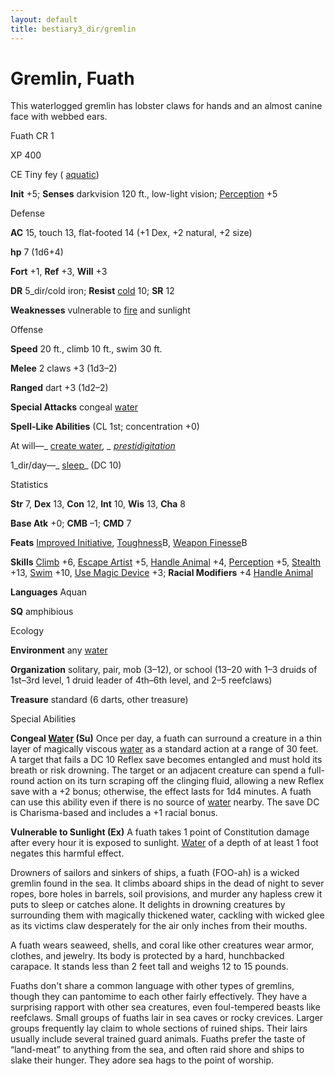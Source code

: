 ```yaml
---
layout: default
title: bestiary3_dir/gremlin
---
```

# Gremlin, Fuath

This waterlogged gremlin has lobster claws for hands and an almost canine face with webbed ears.

Fuath CR 1

XP 400

CE Tiny fey ( [aquatic](../monsters_dir/creatureTypes#_aquatic-subtype))

**Init** +5; **Senses** darkvision 120 ft., low-light vision; [Perception](../skills_dir/perception#_perception) +5

Defense

**AC** 15, touch 13, flat-footed 14 (+1 Dex, +2 natural, +2 size)

**hp** 7 (1d6+4)

**Fort** +1, **Ref** +3, **Will** +3

**DR** 5_dir/cold iron; **Resist** [cold](../monsters_dir/creatureTypes#_cold-subtype) 10; **SR** 12

**Weaknesses** vulnerable to [fire](../monsters_dir/creatureTypes#_fire-subtype) and sunlight

Offense

**Speed** 20 ft., climb 10 ft., swim 30 ft.

**Melee** 2 claws +3 (1d3–2)

**Ranged** dart +3 (1d2–2)

**Special Attacks** congeal [water](../monsters_dir/creatureTypes#_water-subtype)

**Spell-Like Abilities** (CL 1st; concentration +0)

At will—_ [create water](../spells_dir/createWater#_create-water)_, _ [prestidigitation](../spells_dir/prestidigitation#_prestidigitation)_

1_dir/day—_ [sleep](../spells_dir/sleep#_sleep)_ (DC 10)

Statistics

**Str** 7, **Dex** 13, **Con** 12, **Int** 10, **Wis** 13, **Cha** 8

**Base Atk** +0; **CMB** –1; **CMD** 7

**Feats** [Improved Initiative](../feats#_improved-initiative), [Toughness](../feats#_toughness)B, [Weapon Finesse](../feats#_weapon-finesse)B

**Skills** [Climb](../skills_dir/climb#_climb) +6, [Escape Artist](../skills_dir/escapeArtist#_escape-artist) +5, [Handle Animal](../skills_dir/handleAnimal#_handle-animal) +4, [Perception](../skills_dir/perception#_perception) +5, [Stealth](../skills_dir/stealth#_stealth) +13, [Swim](../skills_dir/swim#_swim) +10, [Use Magic Device](../skills_dir/useMagicDevice#_use-magic-device) +3; **Racial Modifiers** +4 [Handle Animal](../skills_dir/handleAnimal#_handle-animal)

**Languages** Aquan

**SQ** amphibious

Ecology

**Environment** any [water](../monsters_dir/creatureTypes#_water-subtype)

**Organization** solitary, pair, mob (3–12), or school (13–20 with 1–3 druids of 1st–3rd level, 1 druid leader of 4th–6th level, and 2–5 reefclaws)

**Treasure** standard (6 darts, other treasure)

Special Abilities

**Congeal [Water](../monsters_dir/creatureTypes#_water-subtype) (Su)** Once per day, a fuath can surround a creature in a thin layer of magically viscous [water](../monsters_dir/creatureTypes#_water-subtype) as a standard action at a range of 30 feet. A target that fails a DC 10 Reflex save becomes entangled and must hold its breath or risk drowning. The target or an adjacent creature can spend a full-round action on its turn scraping off the clinging fluid, allowing a new Reflex save with a +2 bonus; otherwise, the effect lasts for 1d4 minutes. A fuath can use this ability even if there is no source of [water](../monsters_dir/creatureTypes#_water-subtype) nearby. The save DC is Charisma-based and includes a +1 racial bonus.

**Vulnerable to Sunlight (Ex)** A fuath takes 1 point of Constitution damage after every hour it is exposed to sunlight. [Water](../monsters_dir/creatureTypes#_water-subtype) of a depth of at least 1 foot negates this harmful effect.

Drowners of sailors and sinkers of ships, a fuath (FOO-ah) is a wicked gremlin found in the sea. It climbs aboard ships in the dead of night to sever ropes, bore holes in barrels, soil provisions, and murder any hapless crew it puts to sleep or catches alone. It delights in drowning creatures by surrounding them with magically thickened water, cackling with wicked glee as its victims claw desperately for the air only inches from their mouths.

A fuath wears seaweed, shells, and coral like other creatures wear armor, clothes, and jewelry. Its body is protected by a hard, hunchbacked carapace. It stands less than 2 feet tall and weighs 12 to 15 pounds.

Fuaths don't share a common language with other types of gremlins, though they can pantomime to each other fairly effectively. They have a surprising rapport with other sea creatures, even foul-tempered beasts like reefclaws. Small groups of fuaths lair in sea caves or rocky crevices. Larger groups frequently lay claim to whole sections of ruined ships. Their lairs usually include several trained guard animals. Fuaths prefer the taste of “land-meat” to anything from the sea, and often raid shore and ships to slake their hunger. They adore sea hags to the point of worship.


